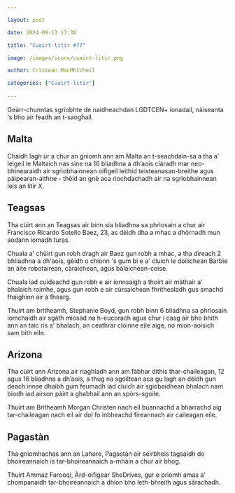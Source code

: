 ```yaml
---

layout: post

date: 2024-09-13 13:30

title: "Cuairt-litir #77"

image: /images/icons/cuairt-litir.png

author: Crìstean MacMhìcheil

categories: ["Cuairt-litir"]
  
---
```


Geàrr-chunntas sgrìobhte de naidheachdan LGDTCEN+ ionadail, nàiseanta ‘s bho air feadh an t-saoghail.

## Malta

Chaidh lagh ùr a chur an gnìomh ann am Malta an t-seachdain-sa a tha a’ leigeil le Maltaich nas sìne na 16 bliadhna a dh’aois clàradh mar neo-bhìnearaidh air sgrìobhainnean oifigeil leithid teisteanasan-breithe agus pàipearan-aithne - thèid an gnè aca riochdachadh air na sgrìobhainnean leis an litir X.

## Teagsas

Tha cùirt ann an Teagsas air binn sia bliadhna sa phrìosain a chur air Francisco Ricardo Sotello Baez, 23, as dèidh dha a mhac a dhòrnadh mun aodann iomadh turas.

Chuala a' chùirt gun robh dragh air Baez gun robh a mhac, a tha dìreach 2 bhliadhna a dh'aois, gèidh o chionn 's gum bi e a' cluich le doilichean Barbie an àite robotairean, càraichean, agus bàlaichean-coise.

Chuala iad cuideachd gun robh e air ionnsaigh a thoirt air màthair a' bhalaich roimhe, agus gun robh e air cùrsaichean fhrithealadh gus smachd fhaighinn air a fhearg.

Thuirt am britheamh, Stephanie Boyd, gun robh binn 6 bliadhna sa phrìosain iomchaidh air sgàth miosad na h-eucorach agus chur i casg air bho bhith ann an taic ris a' bhalach, an ceathrar cloinne eile aige, no mion-aoisich sam bith eile.

## Arizona

Tha cùirt ann Arizona air riaghladh ann am fàbhar dithis thar-chaileagan, 12 agus 16 bliadhna a dh’aois, a thug na sgoiltean aca gu lagh an dèidh gun deach innse dhaibh gum feumadh iad cluich air sgiobaidhean bhalach nam biodh iad airson pàirt a ghabhail ann an spòrs-sgoile.

Thuirt am Britheamh Morgan Christen nach eil buannachd a bharrachd aig tar-chaileagan nach eil air dol fo inbheachd fireannach air caileagan eile.

## Pagastàn

Tha gnìomhachas ann an Lahore, Pagastàn air seirbheis tagsaidh do bhoireannaich is tar-bhoireannaich a-mhàin a chur air bhog.

Thuirt Ammaz Farooqi, Àrd-oifigear SheDrives, gur e prìomh amas a' chompanaidh tar-bhoireannaich a dhìon bho leth-bhreith agus sàrachadh.
